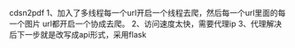 cdsn2pdf
1、加入了多线程每一个url开启一个线程去爬，然后每一个url里面的每一个图片
   url都开启一个协成去爬。
2、访问速度太快，需要代理ip
3、代理解决后下一步就是改写成api形式，采用flask